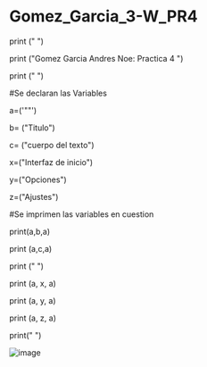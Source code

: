 # Gomez_Garcia_3-W_PR4
print (" ")

print ("Gomez Garcia Andres Noe: Practica 4 ")

print (" ")

#Se declaran las Variables

a=('""')

b= ("Titulo")

c= ("cuerpo del texto")

x=("Interfaz de inicio")

y=("Opciones")

z=("Ajustes")


#Se imprimen las variables en cuestion

print(a,b,a)

print (a,c,a)

print (" ")

print (a, x, a)

print (a, y, a)

print (a, z, a)

print(" ") 

![image](https://github.com/user-attachments/assets/7caae31f-e5ef-44d6-a425-3aa2319a78fa)
